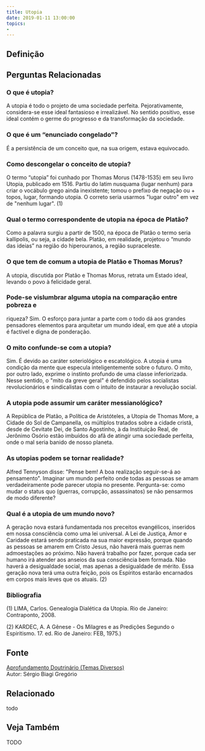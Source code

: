 ```yaml
---
title: Utopia
date: 2019-01-11 13:00:00
topics: 
- 
---
```


## Definição


## Perguntas Relacionadas

### O que é utopia?
A utopia é todo o projeto de uma sociedade perfeita. Pejorativamente,
considera-se esse ideal fantasioso e irrealizável. No sentido positivo,
esse ideal contém o germe do progresso e da transformação da sociedade.

### O que é um “enunciado congelado”?
É a persistência de um conceito que, na sua origem, estava equivocado.

### Como descongelar o conceito de utopia?
O termo “utopia” foi cunhado por Thomas Morus (1478-1535) em seu livro
Utopia, publicado em 1516. Partiu do latim nusquama (lugar nenhum)
para criar o vocábulo grego ainda inexistente; tomou o prefixo de
negação ou + topos, lugar, formando utopia. O correto seria usarmos
"lugar outro" em vez de "nenhum lugar". (1)

### Qual o termo correspondente de utopia na época de Platão?
Como a palavra surgiu a partir de 1500, na época de Platão o termo seria
kallipolis, ou seja, a cidade bela. Platão, em realidade, projetou o
“mundo das ideias” na região do hiperouranos, a região supraceleste.

### O que tem de comum a utopia de Platão e Thomas Morus?
A utopia, discutida por Platão e Thomas Morus, retrata um Estado ideal,
levando o povo à felicidade geral.

### Pode-se vislumbrar alguma utopia na comparação entre pobreza e
riqueza?
Sim. O esforço para juntar a parte com o todo dá aos grandes pensadores
elementos para arquitetar um mundo ideal, em que até a utopia é factível
e digna de ponderação.

### O mito confunde-se com a utopia?
Sim. É devido ao caráter soteriológico e escatológico. A utopia é
uma condição da mente que especula inteligentemente sobre o futuro. O
mito, por outro lado, exprime o instinto profundo de uma classe
inferiorizada. Nesse sentido, o "mito da greve geral" é defendido pelos
socialistas revolucionários e sindicalistas com o intuito de instaurar a
revolução social.

### A utopia pode assumir um caráter messianológico?
A República de Platão, a Política de Aristóteles, a Utopia de
Thomas More, a Cidade do Sol de Campanella, os múltiplos tratados
sobre a cidade cristã, desde de Cevitate Dei, de Santo Agostinho, à da
Instituição Real, de Jerônimo Osório estão imbuídos do afã de atingir
uma sociedade perfeita, onde o mal seria banido de nosso planeta.

### As utopias podem se tornar realidade?
Alfred Tennyson disse: "Pense bem! A boa realização seguir-se-á ao
pensamento". Imaginar um mundo perfeito onde todas as pessoas se amam
verdadeiramente pode parecer utopia no presente. Pergunta-se: como mudar
o status quo (guerras, corrupção, assassinatos) se não pensarmos de
modo diferente?
### Qual é a utopia de um mundo novo?
A geração nova estará fundamentada nos preceitos evangélicos, inseridos
em nossa consciência como uma lei universal. A Lei de Justiça, Amor e
Caridade estará sendo praticada na sua maior expressão, porque quando as
pessoas se amarem em Cristo Jesus, não haverá mais guerras nem
admoestações ao próximo. Não haverá trabalho por fazer, porque cada ser
humano irá atender aos anseios da sua consciência bem formada. Não
haverá a desigualdade social, mas apenas a desigualdade de mérito. Essa
geração nova terá uma outra feição, pois os Espíritos estarão encarnados
em corpos mais leves que os atuais. (2)


### Bibliografia
(1) LIMA, Carlos. Genealogia Dialética da Utopia. Rio de Janeiro:
Contraponto, 2008.

(2) KARDEC, A. A Gênese - Os Milagres e as Predições Segundo o
Espiritismo. 17. ed. Rio de Janeiro: FEB, 1975.)

## Fonte
[Aprofundamento Doutrinário (Temas Diversos)](https://sites.google.com/view/aprofundamentodoutrinario/utopia)  
Autor: Sérgio Biagi Gregório



## Relacionado
todo

## Veja Também
TODO


